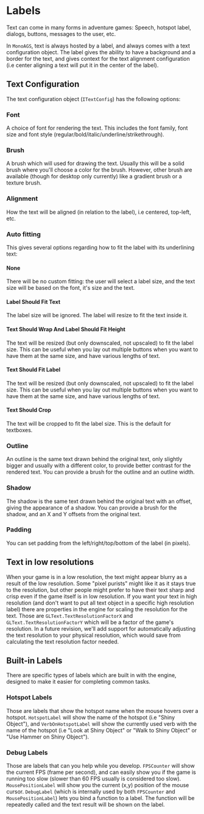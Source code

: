 # Labels

Text can come in many forms in adventure games: Speech, hotspot label, dialogs, buttons, messages to the user, etc.

In `MonoAGS`, text is always hosted by a label, and always comes with a text configuration object.
The label gives the ability to have a background and a border for the text, and gives context for the text alignment configuration (i.e center aligning a text will put it in the center of the label).

## Text Configuration

The text configuration object (`ITextConfig`) has the following options:

### Font

A choice of font for rendering the text. This includes the font family, font size and font style (regular/bold/italic/underline/strikethrough).

### Brush

A brush which will used for drawing the text. Usually this will be a solid brush where you'll choose a color for the brush. However, other brush are available (though for desktop only currently) like a gradient brush or a texture brush.

### Alignment

How the text will be aligned (in relation to the label), i.e centered, top-left, etc.

### Auto fitting

This gives several options regarding how to fit the label with its underlining text:

#### None

There will be no custom fitting: the user will select a label size, and the text size
will be based on the font, it's size and the text.

#### Label Should Fit Text

The label size will be ignored. The label will resize to fit the text inside it.

#### Text Should Wrap And Label Should Fit Height

The text will be resized (but only downscaled, not upscaled) to fit the label size.
This can be useful when you lay out multiple buttons when you want to have them at the same size, and have various lengths of text.

#### Text Should Fit Label

The text will be resized (but only downscaled, not upscaled) to fit the label size.
This can be useful when you lay out multiple buttons when you want to have them at the same size, and have various lengths of text.

#### Text Should Crop

The text will be cropped to fit the label size.
This is the default for textboxes.

### Outline

An outline is the same text drawn behind the original text, only slightly bigger
and usually with a different color, to provide better contrast for the rendered text.
You can provide a brush for the outline and an outline width.

### Shadow

The shadow is the same text drawn behind the original text with an offset,
giving the appearance of a shadow. You can provide a brush for the shadow, and
an X and Y offsets from the original text.

### Padding

You can set padding from the left/right/top/bottom of the label (in pixels).

## Text in low resolutions

When your game is in a low resolution, the text might appear blurry as a result of the
low resolution. Some "pixel purists" might like it as it stays true to the resolution,
but other people might prefer to have their text sharp and crisp even if the game itself
is in low resolution. If you want your text in high resolution (and don't want to put
all text object in a specific high resolution label) there are properties in the engine
for scaling the resolution for the text. Those are `GLText.TextResolutionFactorX` and `GLText.TextResolutionFactorY` which will be a factor of the game's resolution. In a future revision, we'll add support for automatically adjusting the text resolution to your physical resolution, which would save from calculating the text resolution factor needed.

## Built-in Labels

There are specific types of labels which are built in with the engine, designed to make it easier for completing common tasks.

### Hotspot Labels

Those are labels that show the hotspot name when the mouse hovers over a hotspot. `HotspotLabel` will show the name of the hotspot (i.e "Shiny Object"), and `VerbOnHotspotLabel` will show the currently used verb with the name of the hotspot (i.e "Look at Shiny Object" or "Walk to Shiny Object" or "Use Hammer on Shiny Object").

### Debug Labels

Those are labels that can you help while you develop. `FPSCounter` will show the current FPS (frame per second), and can easily show you if the game is running too slow (slower than 60 FPS usually is considered too slow).
`MousePositionLabel` will show you the current (x,y) position of the mouse cursor. `DebugLabel` (which is internally used by both `FPSCounter` and `MousePositionLabel`) lets you bind a function to a label. The function will be repeatedly called and the text result will be shown on the label.